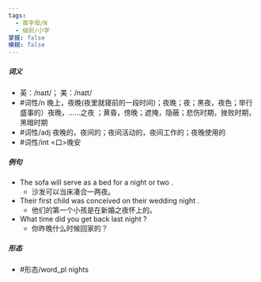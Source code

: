 ```yaml
---
tags:
  - 首字母/N
  - 级别/小学
掌握: false
模糊: false
---
```

##### 词义
- 英：/naɪt/； 美：/naɪt/
- #词性/n  晚上，夜晚(夜里就寝前的一段时间)；夜晚；夜；黑夜，夜色；举行盛事的）夜晚，……之夜 ；黄昏，傍晚；遮掩，隐蔽；悲伤时期，挫败时期，黑暗时期
- #词性/adj  夜晚的，夜间的；夜间活动的，夜间工作的；夜晚使用的
- #词性/int  <口>晚安
##### 例句
- The sofa will serve as a bed for a night or two .
	- 沙发可以当床凑合一两夜。
- Their first child was conceived on their wedding night .
	- 他们的第一个小孩是在新婚之夜怀上的。
- What time did you get back last night ?
	- 你昨晚什么时候回家的？
##### 形态
- #形态/word_pl nights
